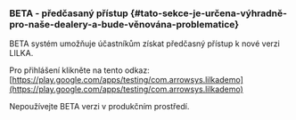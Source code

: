 ### BETA - předčasaný přístup {#tato-sekce-je-určena-výhradně-pro-naše-dealery-a-bude-věnována-problematice}

BETA systém umožňuje účastníkům získat předčasný přístup k nové verzi LILKA.

Pro přihlášení klikněte na tento odkaz: [https://play.google.com/apps/testing/com.arrowsys.lilkademo](https://play.google.com/apps/testing/com.arrowsys.lilkademo)

Nepoužívejte BETA verzi v produkčním prostředí.

